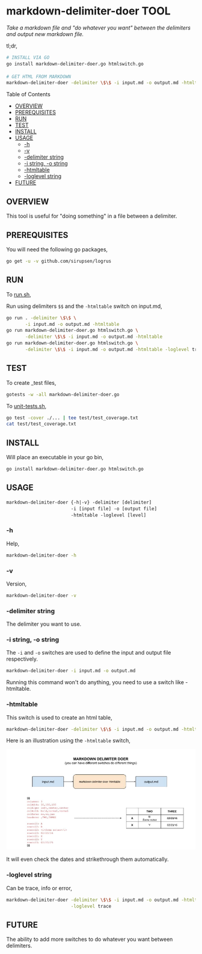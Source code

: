 # markdown-delimiter-doer TOOL

_Take a markdown file and "do whatever you want" between the delimiters
and output new markdown file._

tl;dr,

```bash
# INSTALL VIA GO
go install markdown-delimiter-doer.go htmlswitch.go

# GET HTML FROM MARKDOWN
markdown-delimiter-doer -delimiter \$\$ -i input.md -o output.md -htmltable
```

Table of Contents

* [OVERVIEW](https://github.com/JeffDeCola/my-go-tools/tree/master/markdown-tools/markdown-delimiter-doer#overview)
* [PREREQUISITES](https://github.com/JeffDeCola/my-go-tools/tree/master/markdown-tools/markdown-delimiter-doer#prerequisites)
* [RUN](https://github.com/JeffDeCola/my-go-tools/tree/master/markdown-tools/markdown-delimiter-doer#run)
* [TEST](https://github.com/JeffDeCola/my-go-tools/tree/master/markdown-tools/markdown-delimiter-doer#test)
* [INSTALL](https://github.com/JeffDeCola/my-go-tools/tree/master/markdown-tools/markdown-delimiter-doer#install)
* [USAGE](https://github.com/JeffDeCola/my-go-tools/tree/master/markdown-tools/markdown-delimiter-doer#usage)
  * [-h](https://github.com/JeffDeCola/my-go-tools/tree/master/markdown-tools/markdown-delimiter-doer#-h)
  * [-v](https://github.com/JeffDeCola/my-go-tools/tree/master/markdown-tools/markdown-delimiter-doer#-v)
  * [-delimiter string](https://github.com/JeffDeCola/my-go-tools/tree/master/markdown-tools/markdown-delimiter-doer#-delimiter-string)
  * [-i string, -o string](https://github.com/JeffDeCola/my-go-tools/tree/master/markdown-tools/markdown-delimiter-doer#-i-string--o-string)
  * [-htmltable](https://github.com/JeffDeCola/my-go-tools/tree/master/markdown-tools/markdown-delimiter-doer#-htmltable)
  * [-loglevel string](https://github.com/JeffDeCola/my-go-tools/tree/master/markdown-tools/markdown-delimiter-doer#-loglevel-string)
* [FUTURE](https://github.com/JeffDeCola/my-go-tools/tree/master/markdown-tools/markdown-delimiter-doer#future)

## OVERVIEW

This tool is useful for "doing something" in a file between a delimiter.

## PREREQUISITES

You will need the following go packages,

```bash
go get -u -v github.com/sirupsen/logrus
```

## RUN

To
[run.sh](https://github.com/JeffDeCola/my-go-tools/blob/master/markdown-tools/markdown-delimiter-doer/run.sh),

Run using delimiters `$$` and the `-htmltable` switch on input.md,

```bash
go run . -delimiter \$\$ \
       -i input.md -o output.md -htmltable
go run markdown-delimiter-doer.go htmlswitch.go \
       -delimiter \$\$ -i input.md -o output.md -htmltable
go run markdown-delimiter-doer.go htmlswitch.go \
       -delimiter \$\$ -i input.md -o output.md -htmltable -loglevel trace
```

## TEST

To create _test files,

```bash
gotests -w -all markdown-delimiter-doer.go
```

To
[unit-tests.sh](https://github.com/JeffDeCola/my-go-tools/blob/master/markdown-tools/markdown-delimiter-doer/test/unit-tests.sh),

```bash
go test -cover ./... | tee test/test_coverage.txt
cat test/test_coverage.txt
```

## INSTALL

Will place an executable in your go bin,

```bash
go install markdown-delimiter-doer.go htmlswitch.go
```

## USAGE

```txt
markdown-delimiter-doer {-h|-v} -delimiter [delimiter]
                        -i [input file] -o [output file]
                        -htmltable -loglevel [level]
```

### -h

Help,

```bash
markdown-delimiter-doer -h
```

### -v

Version,

```bash
markdown-delimiter-doer -v
```

### -delimiter string

The delimiter you want to use.

### -i string, -o string

The `-i` and `-o` switches are used to define the input and output file respectively.

```bash
markdown-delimiter-doer -i input.md -o output.md
```

Running this command won't do anything, you need to use a switch like -htmltable.

### -htmltable

This switch is used to create an html table,

```bash
markdown-delimiter-doer -delimiter \$\$ -i input.md -o output.md -htmltable
```

Here is an illustration using the `-htmltable` switch,

![IMAGE - markdown-delimiter-doer - IMAGE](../../docs/pics/markdown-delimiter-doer.jpg)

It will even check the dates and strikethrough them automatically.

### -loglevel string

Can be trace, info or error,

```bash
markdown-delimiter-doer -delimiter \$\$ -i input.md -o output.md -htmltable \
                        -loglevel trace
```

## FUTURE

The ability to add more switches to do whatever you want between delimiters.
